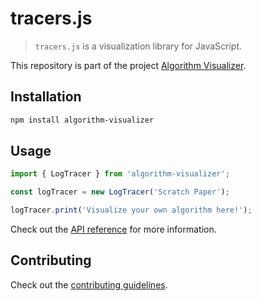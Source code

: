 # tracers.js

> `tracers.js` is a visualization library for JavaScript.

This repository is part of the project [Algorithm Visualizer](https://github.com/algorithm-visualizer).

## Installation

```bash
npm install algorithm-visualizer
```

## Usage

```js
import { LogTracer } from 'algorithm-visualizer';

const logTracer = new LogTracer('Scratch Paper');

logTracer.print('Visualize your own algorithm here!');
```

Check out the [API reference](https://github.com/algorithm-visualizer/algorithm-visualizer/wiki) for more information.

## Contributing

Check out the [contributing guidelines](https://github.com/algorithm-visualizer/algorithms/blob/master/CONTRIBUTING.md).
